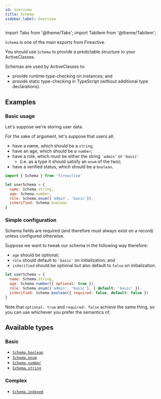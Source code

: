 ```yaml
---
id: overview
title: Schema
sidebar_label: Overview
---
```


import Tabs from '@theme/Tabs';
import TabItem from '@theme/TabItem';

`Schema` is one of the main exports from Fireactive.

You should use `Schema` to provide a predictable structure to your ActiveClasses.

Schemas are used by ActiveClasses to:
- provide runtime type-checking on instances; and
- provide static type-checking in TypeScript (without additional type declarations).

## Examples

### Basic usage
Let's suppose we're storing user data.

For the sake of argument, let's suppose that users all:
- have a name, which should be a `string`;
- have an age, which should be a `number`;
- have a role, which must be either the string `'admin'` or `'basic'`
  - (i.e. as a type it should satisfy an `enum` of the two);
- have a verified status, which should be a `boolean`.

```js
import { Schema } from 'fireactive'

let userSchema = {
  name: Schema.string,
  age: Schema.number,
  role: Schema.enum(['admin', 'basic']),
  isVerified: Schema.boolean
}
```

### Simple configuration
Schema fields are required (and therefore must always exist on a record) unless configured otherwise.

Suppose we want to tweak our schema in the following way therefore:

- `age` should be optional;
- `role` should default to `'basic'` on initialization; and
- `isVerified` should be optional but also default to `false` on initialization.

```js
let userSchema = {
  name: Schema.string,
  age: Schema.number({ optional: true }),
  role: Schema.enum(['admin', 'basic'], { default: 'basic' }),
  isVerified: Schema.boolean({ required: false, default: false })
}
```

Note that `optional: true` and `required: false` achieve the same thing, so you can use whichever you prefer the semantics of.

## Available types
### Basic
- [`Schema.boolean`](boolean.md)
- [`Schema.enum`](enum.md)
- [`Schema.number`](number.md)
- [`Schema.string`](string.md)

### Complex
- [`Schema.indexed`](indexed.md)